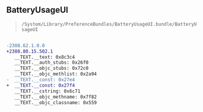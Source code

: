 ## BatteryUsageUI

> `/System/Library/PreferenceBundles/BatteryUsageUI.bundle/BatteryUsageUI`

```diff

-2308.62.1.0.0
+2308.80.15.502.1
   __TEXT.__text: 0x8c3c4
   __TEXT.__auth_stubs: 0x26f0
   __TEXT.__objc_stubs: 0x72c0
   __TEXT.__objc_methlist: 0x2a94
-  __TEXT.__const: 0x27e4
+  __TEXT.__const: 0x27f4
   __TEXT.__cstring: 0x6c71
   __TEXT.__objc_methname: 0x7f82
   __TEXT.__objc_classname: 0x559

```
